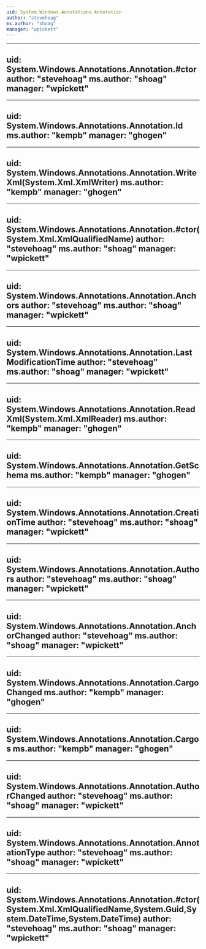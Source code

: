 ```yaml
---
uid: System.Windows.Annotations.Annotation
author: "stevehoag"
ms.author: "shoag"
manager: "wpickett"
---
```


---
uid: System.Windows.Annotations.Annotation.#ctor
author: "stevehoag"
ms.author: "shoag"
manager: "wpickett"
---

---
uid: System.Windows.Annotations.Annotation.Id
ms.author: "kempb"
manager: "ghogen"
---

---
uid: System.Windows.Annotations.Annotation.WriteXml(System.Xml.XmlWriter)
ms.author: "kempb"
manager: "ghogen"
---

---
uid: System.Windows.Annotations.Annotation.#ctor(System.Xml.XmlQualifiedName)
author: "stevehoag"
ms.author: "shoag"
manager: "wpickett"
---

---
uid: System.Windows.Annotations.Annotation.Anchors
author: "stevehoag"
ms.author: "shoag"
manager: "wpickett"
---

---
uid: System.Windows.Annotations.Annotation.LastModificationTime
author: "stevehoag"
ms.author: "shoag"
manager: "wpickett"
---

---
uid: System.Windows.Annotations.Annotation.ReadXml(System.Xml.XmlReader)
ms.author: "kempb"
manager: "ghogen"
---

---
uid: System.Windows.Annotations.Annotation.GetSchema
ms.author: "kempb"
manager: "ghogen"
---

---
uid: System.Windows.Annotations.Annotation.CreationTime
author: "stevehoag"
ms.author: "shoag"
manager: "wpickett"
---

---
uid: System.Windows.Annotations.Annotation.Authors
author: "stevehoag"
ms.author: "shoag"
manager: "wpickett"
---

---
uid: System.Windows.Annotations.Annotation.AnchorChanged
author: "stevehoag"
ms.author: "shoag"
manager: "wpickett"
---

---
uid: System.Windows.Annotations.Annotation.CargoChanged
ms.author: "kempb"
manager: "ghogen"
---

---
uid: System.Windows.Annotations.Annotation.Cargos
ms.author: "kempb"
manager: "ghogen"
---

---
uid: System.Windows.Annotations.Annotation.AuthorChanged
author: "stevehoag"
ms.author: "shoag"
manager: "wpickett"
---

---
uid: System.Windows.Annotations.Annotation.AnnotationType
author: "stevehoag"
ms.author: "shoag"
manager: "wpickett"
---

---
uid: System.Windows.Annotations.Annotation.#ctor(System.Xml.XmlQualifiedName,System.Guid,System.DateTime,System.DateTime)
author: "stevehoag"
ms.author: "shoag"
manager: "wpickett"
---
